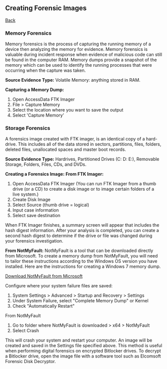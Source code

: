 ## Creating Forensic Images
<a href="forensics">Back</a>

### Memory Forensics
Memory forensics is the process of capturing the running memory of a device then analyzing the memory for evidence. Memory forensics is valuable during incident response when evidence of malicious code can still be found in the computer RAM. Memory dumps provide a snapshot of the memory which can be used to identify the running processes that were occurring when the capture was taken.

**Source Evidence Type:**
Volatile Memory: anything stored in RAM.

**Capturing a Memory Dump:**
1. Open AccessData FTK Imager
2. File > Capture Memory
3. Select the location where you want to save the output
4. Select 'Capture Memory'

### Storage Forensics
A forensics image created with FTK imager, is an identical copy of a hard-drive. This includes all of the data stored in sectors, partitions, files, folders, deleted files, unallocated spaces and master boot records.

**Source Evidence Type:**
Hardrives, Partitioned Drives (C: D: E:), Removable Storage, Folders, Files, CDs, and DVDs.

**Creating a Forensics Image:**
**From FTK Imager:**
1. Open AccessData FTK Imager (You can run FTK Imager from a thumb drive (or a CD) to create a disk image or to image certain folders of a live system.)
2. Create Disk Image
3. Select Source (thumb drive = logical)
4. Input case information
5. Select save destination

When FTK Imager finishes, a summary screen will appear that includes the hash digest information. After your analysis is completed, you can create a second hash digest to determine if the drive or file was changed during your forensics investigation.

**From NotMyFault:**
NotMyFault is a tool that can be downloaded directly from Microsoft. To create a memory dump from NotMyFault, you will need to tailor these instructions according to the Windows OS version you have installed. Here are the instructions for creating a Windows 7 memory dump.

<a href="https://docs.microsoft.com/en-us/sysinternals/downloads/notmyfault" target="_blank">Download NotMyFault from Microsoft</a>

Configure where your system failure files are saved:
1. System Settings > Advanced > Startup and Recovery > Settings
2. Under System Failure, select "Complete Memory Dump" or Kernel
3. Check "Automatically Restart"

From NotMyFault
1. Go to folder where NotMyFault is downloaded > x64 > NotMyFault
2. Select Crash

This will crash your system and restart your computer. An image will be created and saved in the Settings file specified above. This method is useful when performing digital forensics on encrypted Bitlocker drives. To decrypt a Bitlocker drive, open the image file with a software tool such as Elcomsoft Forensic Disk Decryptor.